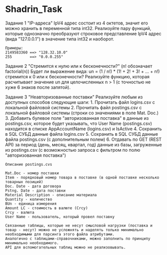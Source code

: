 # Shadrin_Task 
Задание 1 "IP-адреса"
	IpV4 адрес состоит из 4 октетов, значит его можно хранить в переменной типа int32.
	Реализуйте пару функций, которые однозначно преобразуют строковое представление IpV4 адрес (вида "127.0.0.1") в значение типа int32 и наоборот.
	
	Примеры:
	2149583360 ==> "128.32.10.0"
	255        ==> "0.0.0.255"

Задание 2 "Стремится к нулю или к бесконечности?"
	(n! обозначает factorial(n))
	Будет ли выражение вида:
		un = (1 / n!) * (1! + 2! + 3! + ... + n!)
	стремится к 0 или к бесконечности?
	Реализуйте функцию, которая расчитывает значение un для целочисленных n > 1 (с точностью не хуже 6 знаков после запятой).

Задание 3 "Неавторизованные поставки"
	Реализуйте любым из доступных способов следующие шаги:
	1. Прочитать файл logins.csv с локальной файловой системы
	2. Прочитать файл postings.csv с локальной файловой системы (строки со значениями в поле Mat. Doc.)
	3. Добавить булевое поле "авторизованная поставка" в данные из postings.csv, которое будет указывать,
	что User Name (postings.csv) находится в списке AppAccountName (logins.csv) и IsActive
	4. Сохранить в SQL СУБД данные файла logins.csv
	5. Сохранить в SQL СУБД данные файла postings.csv (с дополнительным полем)
	6. Отдавать по GET (REST API) за период (день, месяц, квартал, год) данные из базы,
	 загруженные из postings.csv (с возможностью запроса с фильтром по полю "авторизованная поставка")

	Описание postings.cvs

	Mat.Doc - номер поставки
	Item - порядковый номер товара в поставке (в одной поставке несколько товарных позиций)
	Doc. Date - дата договора
	Pstng. Date - дата поставки
	Material Description - описание материала
	Quantity - количество
	BUn - единица измерения
	Amount LC - стоимость в валюте (Crcy)
	Crcy - валюта
	User Name - пользователь, который провел поставку
	
	Связанные таблицы, которые не несут смысловой нагрузки (поставка и товар - несут) можно не усложнять и наделять только минимально необходимыми для парсинга этого файла атрибутами.
	Аналогично с таблицами-справочниками, можно заполнить по принципу минимально необходимого.
	API для вспомогательных таблиц можно не реализовывать.

